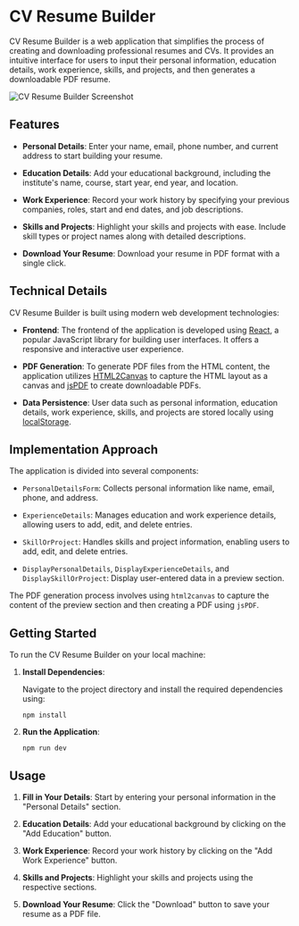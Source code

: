 # CV Resume Builder

CV Resume Builder is a web application that simplifies the process of creating and downloading professional resumes and CVs. It provides an intuitive interface for users to input their personal information, education details, work experience, skills, and projects, and then generates a downloadable PDF resume.

![CV Resume Builder Screenshot](./src/assets/screenshot.png)

## Features

- **Personal Details**: Enter your name, email, phone number, and current address to start building your resume.

- **Education Details**: Add your educational background, including the institute's name, course, start year, end year, and location.

- **Work Experience**: Record your work history by specifying your previous companies, roles, start and end dates, and job descriptions.

- **Skills and Projects**: Highlight your skills and projects with ease. Include skill types or project names along with detailed descriptions.

- **Download Your Resume**: Download your resume in PDF format with a single click.

## Technical Details

CV Resume Builder is built using modern web development technologies:

- **Frontend**: The frontend of the application is developed using [React](https://reactjs.org/), a popular JavaScript library for building user interfaces. It offers a responsive and interactive user experience.

- **PDF Generation**: To generate PDF files from the HTML content, the application utilizes [HTML2Canvas](https://html2canvas.hertzen.com/) to capture the HTML layout as a canvas and [jsPDF](https://github.com/MrRio/jsPDF) to create downloadable PDFs.

- **Data Persistence**: User data such as personal information, education details, work experience, skills, and projects are stored locally using [localStorage](https://developer.mozilla.org/en-US/docs/Web/API/Window/localStorage).

## Implementation Approach

The application is divided into several components:

- `PersonalDetailsForm`: Collects personal information like name, email, phone, and address.

- `ExperienceDetails`: Manages education and work experience details, allowing users to add, edit, and delete entries.

- `SkillOrProject`: Handles skills and project information, enabling users to add, edit, and delete entries.

- `DisplayPersonalDetails`, `DisplayExperienceDetails`, and `DisplaySkillOrProject`: Display user-entered data in a preview section.

The PDF generation process involves using `html2canvas` to capture the content of the preview section and then creating a PDF using `jsPDF`.

## Getting Started

To run the CV Resume Builder on your local machine:

1. **Install Dependencies**:

   Navigate to the project directory and install the required dependencies using:

   ```shell
   npm install
   ```

2. **Run the Application**:

   ```shell
   npm run dev
   ```

## Usage

1. **Fill in Your Details**: Start by entering your personal information in the "Personal Details" section.

2. **Education Details**: Add your educational background by clicking on the "Add Education" button.

3. **Work Experience**: Record your work history by clicking on the "Add Work Experience" button.

4. **Skills and Projects**: Highlight your skills and projects using the respective sections.

5. **Download Your Resume**: Click the "Download" button to save your resume as a PDF file.

